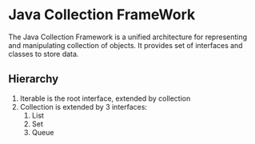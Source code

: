 # Java Collection FrameWork
The Java Collection Framework is a unified architecture for representing and manipulating collection of objects. It provides set of interfaces and classes to store data.

## Hierarchy
1. Iterable is the root interface, extended by collection
2. Collection is extended by 3 interfaces:
   1. List
   2. Set
   3. Queue